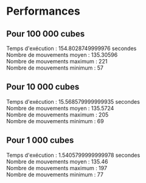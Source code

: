 Performances
============

Pour 100 000 cubes
------------------
Temps d'exécution : 154.8028749999976 secondes  
Nombre de mouvements moyen : 135.30596  
Nombre de mouvements maximum : 221  
Nombre de mouvements minimum : 57  

Pour 10 000 cubes
-----------------
Temps d'exécution : 15.568579999999935 secondes  
Nombre de mouvements moyen : 135.5724  
Nombre de mouvements maximum : 205  
Nombre de mouvements minimum : 69  

Pour 1 000 cubes
----------------
Temps d'exécution : 1.5405799999999978 secondes  
Nombre de mouvements moyen : 135.46  
Nombre de mouvements maximum : 197  
Nombre de mouvements minimum : 77 